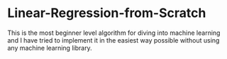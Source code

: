# Linear-Regression-from-Scratch
This is the most beginner level algorithm for diving into machine learning and I have tried to implement it in the easiest way possible without using any machine learning library.
